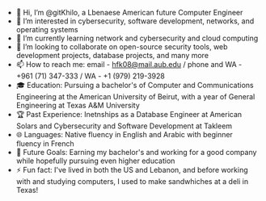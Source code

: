 - 👋 Hi, I’m @gitKhilo, a Lbenaese American future Computer Engineer
- 👀 I’m interested in cybersecurity, software development, networks, and operating systems
- 🌱 I’m currently learning network and cybersecurity and cloud computing
- 💞️ I’m looking to collaborate on open-source security tools, web development projects, database projects, and many more
- 📫 How to reach me: email - hfk08@mail.aub.edu / phone and WA - +961 (71) 347-333 / WA - +1 (979) 219-3928
- 🎓 Education: Pursuing a bachelor's of Computer and Communications Engineering at the American University of Beirut, with a year of General Engineering at Texas A&M University
- 🏆 Past Experience: Inetnships as a Database Engineer at American Solars and Cybersecurity and Software Development at Takleem
- 🌐 Languages: Native fluency in English and Arabic with beginner fluency in French
- 💼 Future Goals: Earning my bachelor's and working for a good company while hopefully pursuing even higher education
- ⚡ Fun fact: I've lived in both the US and Lebanon, and before working with and studying computers, I used to make sandwhiches at a deli in Texas!
